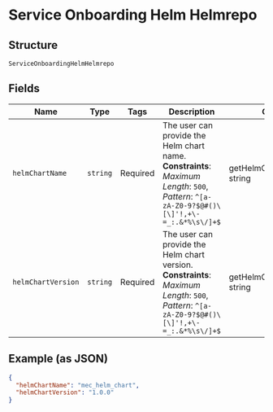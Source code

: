 
# Service Onboarding Helm Helmrepo

## Structure

`ServiceOnboardingHelmHelmrepo`

## Fields

| Name | Type | Tags | Description | Getter | Setter |
|  --- | --- | --- | --- | --- | --- |
| `helmChartName` | `string` | Required | The user can provide the Helm chart name.<br>**Constraints**: *Maximum Length*: `500`, *Pattern*: `^[a-zA-Z0-9?$@#()\[\]'!,+\-=_:.&*%\s\/]+$` | getHelmChartName(): string | setHelmChartName(string helmChartName): void |
| `helmChartVersion` | `string` | Required | The user can provide the Helm chart version.<br>**Constraints**: *Maximum Length*: `500`, *Pattern*: `^[a-zA-Z0-9?$@#()\[\]'!,+\-=_:.&*%\s\/]+$` | getHelmChartVersion(): string | setHelmChartVersion(string helmChartVersion): void |

## Example (as JSON)

```json
{
  "helmChartName": "mec_helm_chart",
  "helmChartVersion": "1.0.0"
}
```


